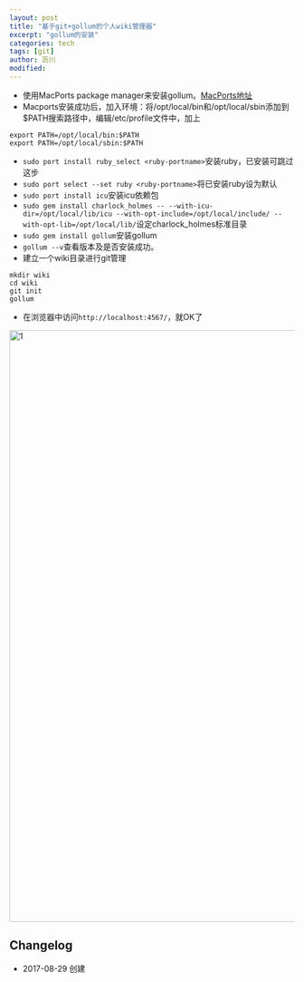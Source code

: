 ```yaml
---
layout: post
title: "基于git+gollum的个人wiki管理器"
excerpt: "gollum的安装"
categories: tech
tags: [git]
author: 沥川
modified:
---
```


* 使用MacPorts package manager来安装gollum。[MacPorts地址](https://www.macports.org/)
* Macports安装成功后，加入环境：将/opt/local/bin和/opt/local/sbin添加到$PATH搜索路径中，编辑/etc/profile文件中，加上
```
export PATH=/opt/local/bin:$PATH
export PATH=/opt/local/sbin:$PATH
```
* `sudo port install ruby_select <ruby-portname>`安装ruby，已安装可跳过这步
* `sudo port select --set ruby <ruby-portname>`将已安装ruby设为默认
* `sudo port install icu`安装icu依赖包
* `sudo gem install charlock_holmes -- --with-icu-dir=/opt/local/lib/icu --with-opt-include=/opt/local/include/ --with-opt-lib=/opt/local/lib/`设定charlock_holmes标准目录
* `sudo gem install gollum`安装gollum
* `gollum --v`查看版本及是否安装成功。
* 建立一个wiki目录进行git管理
```
mkdir wiki
cd wiki
git init
gollum
```
* 在浏览器中访问`http://localhost:4567/`，就OK了
<img width="1044" alt="1" src="https://user-images.githubusercontent.com/24667603/29804416-09da9c22-8cb5-11e7-9812-44131f6b8067.png">

## Changelog
* 2017-08-29 创建
